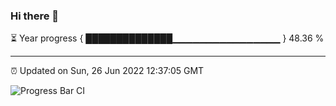 ### Hi there 👋

⏳ Year progress { ██████████████▁▁▁▁▁▁▁▁▁▁▁▁▁▁▁▁ } 48.36 %

---

⏰ Updated on Sun, 26 Jun 2022 12:37:05 GMT

![Progress Bar CI](https://github.com/ZhaoGui/ZhaoGui/workflows/Progress%20Bar%20CI/badge.svg)
